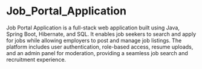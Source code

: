 # Job_Portal_Application
Job Portal Application is a full-stack web application built using Java, Spring Boot, Hibernate, and SQL. It enables job seekers to search and apply for jobs while allowing employers to post and manage job listings. The platform includes user authentication, role-based access, resume uploads, and an admin panel for moderation, providing a seamless job search and recruitment experience. 







